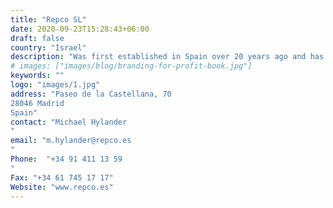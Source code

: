 ```yaml
---
title: "Repco SL"
date: 2020-09-23T15:28:43+06:00
draft: false
country: "Israel"
description: "Was first established in Spain over 20 years ago and has provided local representation for a number of major international equipment manufacturers focusing on the needs of the food processing and packing equipment market sectors. All of our principals are leaders in their own specific application areas, providing solutions to the snack, confectionary, chocolate, biscuit and pastry sectors. We supply our local clients with assistance and information about new developments brought forward by our principals within their sectors and to provide solutions for their process of growing and improving their products.  "
# images: ["images/blog/branding-for-profit-book.jpg"]
keywords: ""
logo: "images/1.jpg"
address: "Paseo de la Castellana, 70
28046 Madrid
Spain"
contact: "Michael Hylander
"
email: "m.hylander@repco.es
"
Phone:  "+34 91 411 13 59
"
Fax: "+34 61 745 17 17​​​​​​​​"
Website: "www.repco.es​​​​​​​"
---
```

